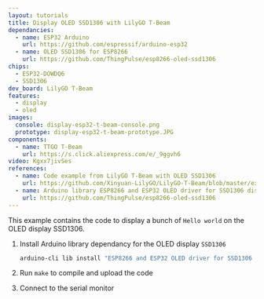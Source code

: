 ```yaml
---
layout: tutorials
title: Display OLED SSD1306 with LilyGO T-Beam
dependancies:
  - name: ESP32 Arduino
    url: https://github.com/espressif/arduino-esp32
  - name: OLED SSD1306 for ESP8266
    url: https://github.com/ThingPulse/esp8266-oled-ssd1306
chips:
  - ESP32-DOWDQ6
  - SSD1306
dev_board: LilyGO T-Beam
features:
  - display
  - oled
images:
  console: display-esp32-t-beam-console.png
  prototype: display-esp32-t-beam-prototype.JPG
components:
  - name: TTGO T-Beam
    url: https://s.click.aliexpress.com/e/_9ggvh6
video: Kgxx7jivSes
references:
  - name: Code example from LilyGO T-Beam with OLED SSD1306
    url: https://github.com/Xinyuan-LilyGO/LilyGO-T-Beam/blob/master/examples/OLED/SSD1306SimpleDemo/SSD1306SimpleDemo.ino
  - name: Arduino library ESP8266 and ESP32 OLED driver for SSD1306 displays
    url: https://github.com/ThingPulse/esp8266-oled-ssd1306
---
```


This example contains the code to display a bunch of `Hello world` on the OLED display SSD1306.

1. Install Arduino library dependancy for the OLED display `SSD1306`

    ```sh
    arduino-cli lib install "ESP8266 and ESP32 OLED driver for SSD1306 displays"
    ```
1. Run `make` to compile and upload the code
1. Connect to the serial monitor

